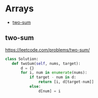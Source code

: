  # Arrays

+ [two-sum](#two-sum)

## two-sum

 https://leetcode.com/problems/two-sum/ 

 ```python
class Solution:
    def twoSum(self, nums, target):
        d = {}
        for i, num in enumerate(nums):
            if target - num in d:
                return [i, d[target-num]]
            else:
                d[num] = i
 ```